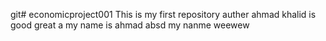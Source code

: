 git# economicproject001
This is my first repository
auther ahmad khalid is good
great
a
my name   is ahmad
absd my nanme
weewew